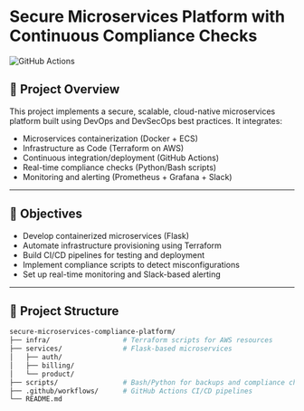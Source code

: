 # Secure Microservices Platform with Continuous Compliance Checks

![GitHub Actions](https://img.shields.io/github/workflow/status/haseeb557/Secure-Microservices-Platform-with-Continuous-Compliance-Checks/CI)

## 📌 Project Overview

This project implements a secure, scalable, cloud-native microservices platform built using DevOps and DevSecOps best practices. It integrates:

- Microservices containerization (Docker + ECS)
- Infrastructure as Code (Terraform on AWS)
- Continuous integration/deployment (GitHub Actions)
- Real-time compliance checks (Python/Bash scripts)
- Monitoring and alerting (Prometheus + Grafana + Slack)

---

## 🎯 Objectives

- Develop containerized microservices (Flask)
- Automate infrastructure provisioning using Terraform
- Build CI/CD pipelines for testing and deployment
- Implement compliance scripts to detect misconfigurations
- Set up real-time monitoring and Slack-based alerting

---

## 🧱 Project Structure

```bash
secure-microservices-compliance-platform/
├── infra/                  # Terraform scripts for AWS resources
├── services/               # Flask-based microservices
│   ├── auth/
│   ├── billing/
│   └── product/
├── scripts/                # Bash/Python for backups and compliance checks
├── .github/workflows/      # GitHub Actions CI/CD pipelines
└── README.md
